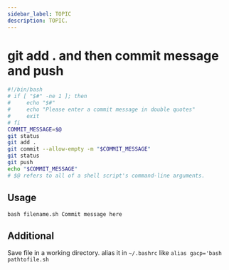 ```yaml
---
sidebar_label: TOPIC
description: TOPIC.
---
```


# git add . and then commit message and push

```bash
#!/bin/bash
# if [ "$#" -ne 1 ]; then
#     echo "$#"
#     echo "Please enter a commit message in double quotes"
#     exit
# fi
COMMIT_MESSAGE=$@
git status
git add .
git commit --allow-empty -m "$COMMIT_MESSAGE"
git status
git push
echo "$COMMIT_MESSAGE"
# $@ refers to all of a shell script's command-line arguments.
```

## Usage

```
bash filename.sh Commit message here
```

## Additional

Save file in a working directory. alias it in `~/.bashrc` like `alias gacp='bash pathtofile.sh`
